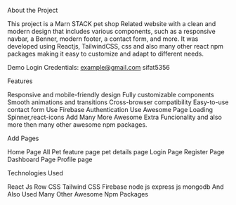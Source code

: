 

About the Project

This project is a Marn STACK pet shop Related website with a clean and modern design that includes various components, such as a responsive navbar, a Benner, modern footer, a contact form, and more. It was developed using Reactjs, TailwindCSS, css and also many other react npm packages making it easy to customize and adapt to different needs.

Demo Login Credentials:
example@gmail.com
sifat5356

Features

Responsive and mobile-friendly design
Fully customizable components
Smooth animations and transitions
Cross-browser compatibility
Easy-to-use contact form
Use Firebase Authentication
Use Awesome Page Loading Spinner,react-icons Add Many More Awesome Extra Funcionality and also more then many other awesome npm packages.

Add Pages

Home Page
All Pet feature page
pet details page
Login Page
Register Page
Dashboard Page
Profile page


Technologies Used

React Js
Row CSS
Tailwind CSS
Firebase
node js
express js
mongodb
And Also Used Many Other Awesome Npm Packages